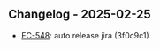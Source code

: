 ## Changelog - 2025-02-25

- [FC-548](https://fordeer.atlassian.net/FC-548): auto release jira (3f0c9c1)

